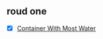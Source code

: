 <!-- 目录下面的所有md文件 -->

## roud one

<!-- 盛水最多的容器 -->

- [x] [Container With Most Water](leetcode/Container_With_Most_Water.md)

